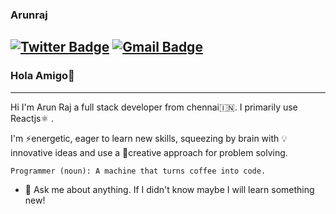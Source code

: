 ### Arunraj

[![Twitter Badge](https://img.shields.io/badge/-@iamarunraj-1ca0f1?style=flat-square&labelColor=1ca0f1&logo=twitter&logoColor=white&link=https://twitter.com/iamarunraj)](https://twitter.com/iamarunraj)
[![Gmail Badge](https://img.shields.io/badge/-contact2arunrajak@gmail.com-c14438?style=flat-square&logo=Gmail&logoColor=white&link=mailto:contact2arunrajak@gmail.com)](mailto:contact2arunrajak@gmail.com)
---
### Hola Amigo👋
---
Hi I'm Arun Raj a full stack developer from chennai🇮🇳. I primarily use Reactjs⚛️ .

I'm ⚡energetic, eager to learn new skills, squeezing by brain with 💡innovative ideas and use a 🤔creative approach for problem solving.

```
Programmer (noun): A machine that turns coffee into code.
```

- 💬 Ask me about anything. If I didn't know maybe I will learn something new!
